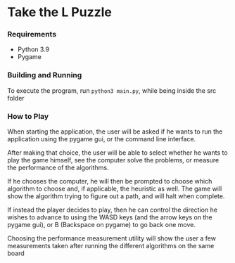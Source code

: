 # Take the L Puzzle

### Requirements

- Python 3.9
- Pygame

### Building and Running

To execute the program, run `python3 main.py`, while being inside the src folder

### How to Play

When starting the application, the user will be asked if he wants to run the application using the pygame gui, or the command line interface.

After making that choice, the user will be able to select whether he wants to play the game himself, see the computer solve the problems, or measure the performance of the algorithms.

If he chooses the computer, he will then be prompted to choose which algorithm to choose and, if applicable, the heuristic as well. The game will show the algorithm trying to figure out a path, and will halt when complete.

If instead the player decides to play, then he can control the direction he wishes to advance to using the WASD keys (and the arrow keys on the pygame gui), or B (Backspace on pygame) to go back one move.

Choosing the performance measurement utility will show the user a few measurements taken after running the different algorithms on the same board
